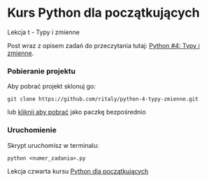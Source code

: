# Kurs Python dla początkujących

Lekcja t - Typy i zmienne

Post wraz z opisem zadań do przeczytania tutaj: [Python #4: Typy i zmienne](https://www.flynerd.pl/2017/05/python-4-typy-i-zmienne.html).


### Pobieranie projektu

Aby pobrać projekt sklonuj go:

```
git clone https://github.com/ritaly/python-4-typy-zmienne.git
```

lub [kliknij aby pobrać](https://github.com/ritaly/python-4-typy-zmienne/archive/master.zip) jako paczkę bezpośrednio


### Uruchomienie

Skrypt uruchomisz w terminalu:
```
python <numer_zadania>.py
```

Lekcja czwarta kursu [Python dla początkujących](https://www.flynerd.pl/tag/python-kurs)
